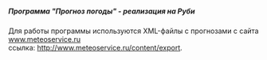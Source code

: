 ##### Программа "Прогноз погоды" - реализация на Руби  

Для работы программы используются XML-файлы с прогнозами с сайта www.meteoservice.ru  
ссылка: http://www.meteoservice.ru/content/export.